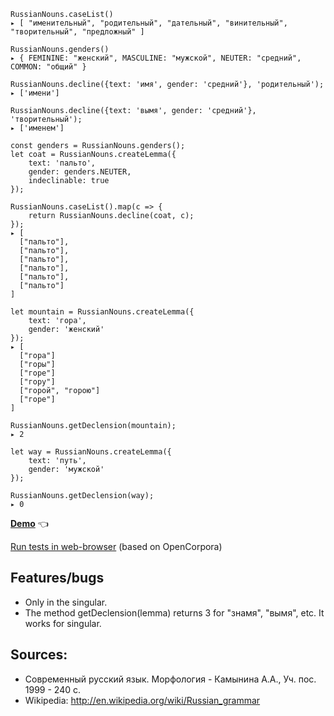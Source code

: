 ```
RussianNouns.caseList()
▸ [ "именительный", "родительный", "дательный", "винительный", "творительный", "предложный" ]

RussianNouns.genders()
▸ { FEMININE: "женский", MASCULINE: "мужской", NEUTER: "средний", COMMON: "общий" }

RussianNouns.decline({text: 'имя', gender: 'средний'}, 'родительный');
▸ ['имени']

RussianNouns.decline({text: 'вымя', gender: 'средний'}, 'творительный');
▸ ['именем']

const genders = RussianNouns.genders();
let coat = RussianNouns.createLemma({
    text: 'пальто',
    gender: genders.NEUTER,
    indeclinable: true
});

RussianNouns.caseList().map(c => {
    return RussianNouns.decline(coat, c);
});
▸ [
  ["пальто"],
  ["пальто"],
  ["пальто"],
  ["пальто"],
  ["пальто"],
  ["пальто"]
]

let mountain = RussianNouns.createLemma({
    text: 'гора',
    gender: 'женский'
});
▸ [
  ["гора"]
  ["горы"]
  ["горе"]
  ["гору"]
  ["горой", "горою"]
  ["горе"]
]

RussianNouns.getDeclension(mountain);
▸ 2

let way = RussianNouns.createLemma({
    text: 'путь',
    gender: 'мужской'
});

RussianNouns.getDeclension(way);
▸ 0
```

**[Demo](https://georgy7.github.io/russian_nouns/)**  :point_left:

[Run tests in web-browser](https://georgy7.github.io/russian_nouns/testing.html) (based on OpenCorpora)

## Features/bugs

* Only in the singular.
* The method getDeclension(lemma) returns 3 for "знамя", "вымя", etc. It works for singular.

## Sources:
- Современный русский язык. Морфология - Камынина А.А., Уч. пос. 1999 - 240 с.
- Wikipedia: http://en.wikipedia.org/wiki/Russian_grammar
